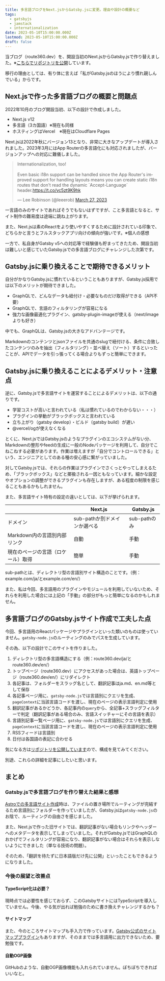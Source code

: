 ```yaml
---
title: 多言語ブログをNext.jsからGatsby.jsに変更。理由や設計の概要など
tags:
  - gatsbyjs
  - jamstack
  - internationalization
date: 2023-05-10T15:00:00.000Z
lastmod: 2023-05-10T15:00:00.000Z
draft: false
---
```


当ブログ（route360.dev）を、開設当初のNext.jsからGatsby.jsで作り替えました。※[こちらでリポジトリを公開](https://github.com/mayumih387/route360)しています。

移行の理由としては、有り体に言えば「私がGatsby.jsのほうにより慣れ親しんでいる」からです。

## Next.jsで作った多言語ブログの概要と問題点

2022年10月のブログ開設当初、以下の設計で作成しました。

- Next.js v12
- 多言語（3カ国語）※現在も同様
- ホスティングはVercel　※現在はCloudflare Pages

Next.jsは2022年秋にバージョン13となり、非常に大きなアップデートが導入されました。2023年3月にはApp Routerの多言語化にも対応されましたが、バージョンアップへの対応に難儀しました。

<blockquote class="twitter-tweet"><p lang="en" dir="ltr">Internationalization, too!<br><br>Even basic i18n support can be handled since the App Router&#39;s improved support for handling layouts means you can create static i18n routes that don&#39;t read the dynamic `Accept-Language` header.<a href="https://t.co/vc5zt9K9hk">https://t.co/vc5zt9K9hk</a></p>&mdash; Lee Robinson (@leeerob) <a href="https://twitter.com/leeerob/status/1640445087024029696?ref_src=twsrc%5Etfw">March 27, 2023</a></blockquote>

一言語のみのサイトであればそうでもないはずですが、こと多言語となると、サイト制作の難易度は途端に跳ね上がります。

また、Next.jsは素のReactをより使いやすくするために設計されている印象で、どちらかと言うとフルスタックアプリ向けの傾向が強いです。※個人の感想

一方で、私自身がGatsby v5への対応等で経験値も貯まってきたため、開設当初は難しいと感じていたGatsby.jsでの多言語ブログにチャレンジした次第です。

## Gatsby.jsに乗り換えることで期待できるメリット

自分がかなりGatsby.jsに慣れているということもありますが、Gatsby.js採用では以下のメリットが期待できました。

- GraphQLで、どんなデータも紐付け・必要なものだけ取得ができる（API不要）
- GraphQLで、言語のフィルタリングが容易になる
- 強力な画像最適化プラグイン、gatsby-plugin-imageが使える（next/imageよりも好き）

中でも、GraphQLは、Gatsby.jsの大きなアドバンテージです。

Markdownのコンテンツとjsonファイルを共通のslugで紐付ける、条件に合致したコンテンツのみを抽出（フィルタリング）・並べ替え（ソート）するといったことが、APIでデータを引っ張ってくる場合よりもずっと簡単にできます。

## Gatsby.jsに乗り換えることによるデメリット・注意点

逆に、Gatsby.jsで多言語サイトを運営することによるデメリットは、以下の通りです。

- 学習コストが高いと言われている（私は慣れているのでわからない・・・）
- プラグインの挙動がブラックボックスと言われている
- 立ち上がり（gatsby develop）・ビルド（gatsby build）が遅い
- @vercel/ogが使えなくなる

とくに、Next.jsではGatsby.jsのようなプラグインのエコシステムがない分、Markdownの整形やfeedの生成に一般のNodeパッケージを利用して、自分でこねこねする必要があります。作業は増えますが「自分でコントロールできる」という、エンジニアとしてのある種の安心感に繋がっていました。

対してGatsby.jsでは、それらの作業はプラグインでさくっとやってしまえるため、「ブラックボックス」などと揶揄される一因ともなっています。細かな設定やオプションの調整ができるプラグインも存在しますが、ある程度の制限を感じることもあるかもしれません。

また、多言語サイト特有の設定の違いとしては、以下が挙げられます。

|                                    | Next.js                      | Gatsby.js    |
| ---------------------------------- | ---------------------------- | ------------ |
| ドメイン                           | sub-pathか別ドメインか選べる | sub-pathのみ |
| Markdown内の言語別内部リンク       | 自動                         | 手動         |
| 現在のページの言語（ロケール）取得 | 簡単                         | 手動         |

sub-pathとは、ディレクトリ型の言語別サイト構造のことです。（例：example.com/ja/とexample.com/en/）

また、私は今回、多言語用のプラグインやモジュールを利用していないため、それらを利用した場合には上記の「手動」の部分がもっと簡単になるのかもしれません。

## 多言語ブログのGatsby.jsサイト作成で工夫した点

今回、多言語用のReactパッケージやプラグインといった類いのものは使っていません。`gatsby-node.js`のルーティングのみでパスを生成しています。

その為、以下の設計でこのサイトを作りました。

1. ディレクトリ型の多言語構造にする（例：route360.dev/ja/とroute360.dev/en/）
2. トップページ（route360.dev）にアクセスがあった場合は、英語トップページ（route360.dev/en/）にリダイレクト
3. 各記事は、フォルダーをスラッグ名として、翻訳記事はja.md、en.md等として保存
4. 各記事ページ用に、`gatsby-node.js`では言語別にクエリを生成、`pageContext`に当該言語コードを渡し、現在のページの表示言語判定に使用
5. 翻訳記事があるかどうか、各記事内の`query`から、全記事+スラッグフィルターで判定（翻訳記事がある場合のみ、言語スイッチャーにその言語を表示）
6. 言語別記事一覧ページ用に、`gatsby-node.js`では言語別にクエリを生成、`pageContext`に当該言語コードを渡し、現在のページの表示言語判定に使用
7. RSSフィードは言語別
8. 日付は各国語の表記に合わせる

気になる方は[リポジトリを公開しています](https://github.com/mayumih387/route360)ので、構成を見てみてください。

別途、これらの詳細を記事にしたいと思います。

## まとめ

### Gatsby.jsで多言語ブログを作り替えた結果と感想

[Astroでの多言語サイト作成](/ja/post/astro-i18n/)時は、ファイルの置き場所でルーティングが完結するため言語別にフォルダーを作っていましたが、Gatsby.jsは`gatsby-node.js`のお陰で、ルーティングの自由さを感じました。

また、Next.jsで作った旧サイトでは、翻訳記事がない場合もリンクやヘッダーへのメタデータを表示してしまっていました。それがGatsby.jsではGraphQLのおかげでフィルタリングが容易になり、翻訳記事がない場合はそれらを表示しないようにできました（単なる技術の問題）。

そのため、「翻訳を待たずに日本語版だけ先に公開」といったこともできるようになりました。

### 今後の展望と改善点

#### TypeScript化は必要？

現時点では必要性を感じておらず、このGatsbyサイトにはTypeScriptを導入していません。今後、やる気が出れば勉強のために書き換えチャレンジするかも？

#### サイトマップ

また、今のところサイトマップも手入力で作っています。[Gatsby公式のサイトマッププラグイン](https://www.gatsbyjs.com/plugins/gatsby-plugin-sitemap/)もありますが、そのままでは多言語用に出力できないため、要勉強です。

#### 自動OGP画像

GitHubのような、自動OGP画像機能も入れられていません。ぼちぼちできればいいなと。
